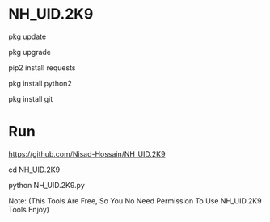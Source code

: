 # NH_UID.2K9

pkg update

pkg upgrade

pip2 install requests

pkg install python2

pkg install git

# Run

https://github.com/Nisad-Hossain/NH_UID.2K9

cd NH_UID.2K9

python NH_UID.2K9.py

Note: (This Tools Are Free, So You No Need Permission To Use NH_UID.2K9 Tools Enjoy)
